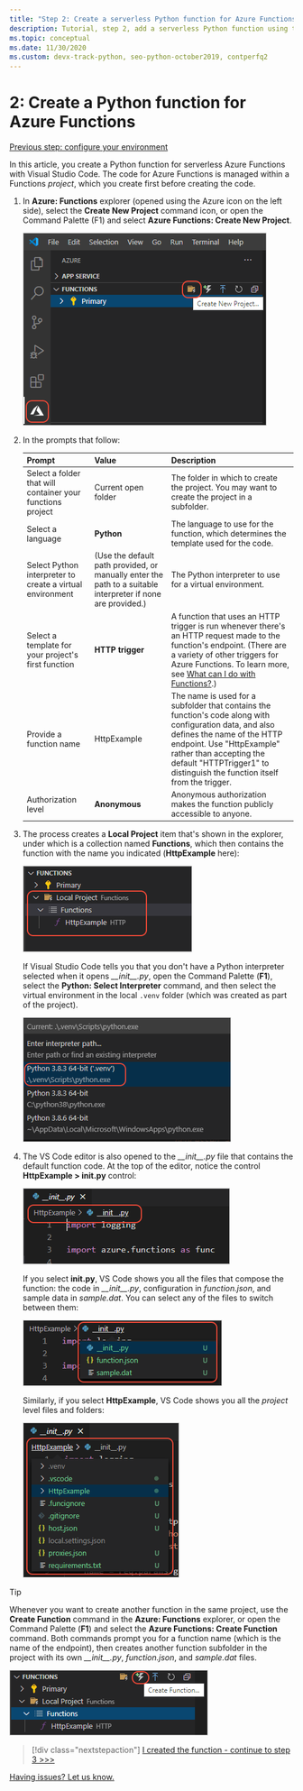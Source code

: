 ```yaml
---
title: "Step 2: Create a serverless Python function for Azure Functions with VS Code"
description: Tutorial, step 2, add a serverless Python function using the Azure Functions extension for VS Code.
ms.topic: conceptual
ms.date: 11/30/2020
ms.custom: devx-track-python, seo-python-october2019, contperfq2
---
```


# 2: Create a Python function for Azure Functions

[Previous step: configure your environment](tutorial-vs-code-serverless-python-01.md)

In this article, you create a Python function for serverless Azure Functions with Visual Studio Code. The code for Azure Functions is managed within a Functions _project_, which you create first before creating the code.

1. In **Azure: Functions** explorer (opened using the Azure icon on the left side), select the **Create New Project** command icon, or open the Command Palette (F1) and select **Azure Functions: Create New Project**.

    ![Create a new project in the Azure Functions explorer](media/tutorial-vs-code-serverless-python/create-a-new-project-in-azure-functions-explorer.png)

1. In the prompts that follow:

    | Prompt | Value | Description |
    | --- | --- | --- |
    | Select a folder that will container your functions project | Current open folder | The folder in which to create the project. You may want to create the project in a subfolder. |
    | Select a language | **Python** | The language to use for the function, which determines the template used for the code. |
    | Select Python interpreter to create a virtual environment | (Use the default path provided, or manually enter the path to a suitable interpreter if none are provided.) | The Python interpreter to use for a virtual environment. |
    | Select a template for your project's first function | **HTTP trigger** | A function that uses an HTTP trigger is run whenever there's an HTTP request made to the function's endpoint. (There are a variety of other triggers for Azure Functions. To learn more, see [What can I do with Functions?](/azure/azure-functions/functions-overview#what-can-i-do-with-functions).) |
    | Provide a function name | HttpExample | The name is used for a subfolder that contains the function's code along with configuration data, and also defines the name of the HTTP endpoint. Use "HttpExample" rather than accepting the default "HTTPTrigger1" to distinguish the function itself from the trigger. |
    | Authorization level | **Anonymous** | Anonymous authorization makes the function publicly accessible to anyone. |

1. The process creates a **Local Project** item that's shown in the explorer, under which is a collection named **Functions**, which then contains the function with the name you indicated (**HttpExample** here):

    ![Explorer view of a new Python project in Azure Functions](media/tutorial-vs-code-serverless-python/explorer-view-new-python-project-in-azure-functions.png)

    If Visual Studio Code tells you that you don't have a Python interpreter selected when it opens *\_\_init\_\_.py*, open the Command Palette (**F1**), select the **Python: Select Interpreter** command, and then select the virtual environment in the local `.venv` folder (which was created as part of the project).

    ![Select the virtual environment created with the Python project](media/tutorial-vs-code-serverless-python/select-virtual-environment-created-with-the-python-project.png)

1. The VS Code editor is also opened to the *\_\_init\_\_.py* file that contains the default function code. At the top of the editor, notice the control **HttpExample > __init.py__** control:

    ![File selector control for a function in VS Code](media/tutorial-vs-code-serverless-python/file-selector-in-azure-functions-editor-01.png)

    If you select **__init.py__**, VS Code shows you all the files that compose the function: the code in *\_\_init\_\_.py*, configuration in *function.json*, and sample data in *sample.dat*. You can select any of the files to switch between them:

    ![File selector control for function code files](media/tutorial-vs-code-serverless-python/file-selector-in-azure-functions-editor-02.png)

    Similarly, if you select **HttpExample**, VS Code shows you all the *project* level files and folders:

    ![Project selector control for a function in VS Code](media/tutorial-vs-code-serverless-python/file-selector-in-azure-functions-editor-03.png)

> [!TIP]
> Whenever you want to create another function in the same project, use the **Create Function** command in the **Azure: Functions** explorer, or open the Command Palette (**F1**) and select the **Azure Functions: Create Function** command. Both commands prompt you for a function name (which is the name of the endpoint), then creates another function subfolder in the project with its own *\_\_init\_\_.py*, *function.json*, and *sample.dat* files.
>
> ![Create functions by using New Function in the Azure Functions explorer](media/tutorial-vs-code-serverless-python/create-new-functions-in-azure-functions-explorer.png)

> [!div class="nextstepaction"]
> [I created the function - continue to step 3 >>>](tutorial-vs-code-serverless-python-03.md)

[Having issues? Let us know.](https://aka.ms/python-functions-qs-ms-survey)
